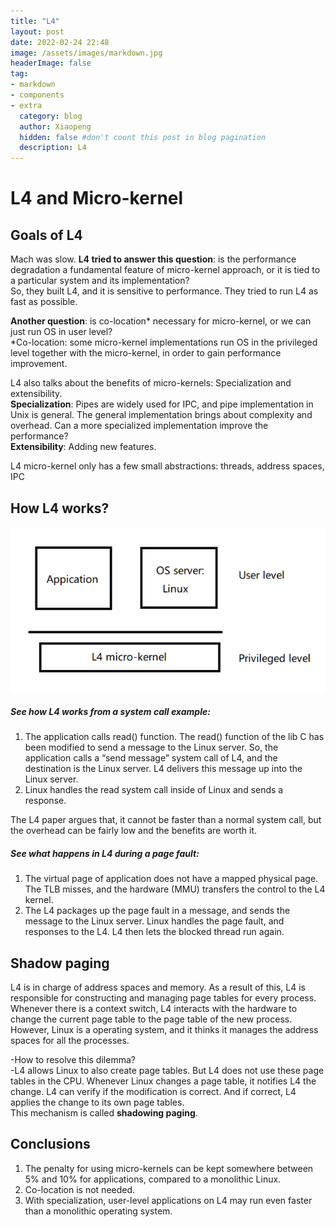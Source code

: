 ```yaml
---
title: "L4"
layout: post
date: 2022-02-24 22:48
image: /assets/images/markdown.jpg
headerImage: false
tag:
- markdown
- components
- extra
  category: blog
  author: Xiaopeng
  hidden: false #don't count this post in blog pagination
  description: L4
---
```




# L4 and Micro-kernel

## Goals of L4
Mach was slow.
**L4 tried to answer this question**: is the performance degradation a fundamental feature of micro-kernel approach, or it is tied to a particular system and its implementation?  
So, they built L4, and it is sensitive to performance. They tried to run L4 as fast as possible.

**Another question**: is co-location* necessary for micro-kernel, or we can just run OS in user level?  
*Co-location: some micro-kernel implementations run OS in the privileged level together with the micro-kernel, in order to gain performance improvement. 

L4 also talks about the benefits of micro-kernels: Specialization and extensibility.  
**Specialization**: Pipes are widely used for IPC, and pipe implementation in Unix is general. The general implementation brings about complexity and overhead. Can a more specialized implementation improve the performance?  
**Extensibility**: Adding new features.  

L4 micro-kernel only has a few small abstractions: threads, address spaces, IPC  

## How L4 works?

![L4![img.png](l4.png)](l4.png)

##### See how L4 works from a **system call** example:
1.	The application calls read() function. The read() function of the lib C has been modified to send a message to the Linux server. So, the application calls a “send message” system call of L4, and the destination is the Linux server. L4 delivers this message up into the Linux server.  
2.	Linux handles the read system call inside of Linux and sends a response.   

The L4 paper argues that, it cannot be faster than a normal system call, but the overhead can be fairly low and the benefits are worth it.  

##### See what happens in L4 during a **page fault**:  
1.	The virtual page of application does not have a mapped physical page. The TLB misses, and the hardware (MMU) transfers the control to the L4 kernel.  
2.	The L4 packages up the page fault in a message, and sends the message to the Linux server. Linux handles the page fault, and responses to the L4. L4 then lets the blocked thread run again.  

## Shadow paging
L4 is in charge of address spaces and memory. As a result of this, L4 is responsible for constructing and managing page tables for every process. Whenever there is a context switch, L4 interacts with the hardware to change the current page table to the page table of the new process. 
However, Linux is a operating system, and it thinks it manages the address spaces for all the processes.  

-How to resolve this dilemma?  
-L4 allows Linux to also create page tables. But L4 does not use these page tables in the CPU. Whenever Linux changes a page table, it notifies L4 the change. L4 can verify if the modification is correct. And if correct, L4 applies the change to its own page tables.  
This mechanism is called **shadowing paging**.  

## Conclusions
1. The penalty for using micro-kernels can be kept somewhere between 5% and 10% for applications, compared to a monolithic Linux.   
2. Co-location is not needed.  
3. With specialization, user-level applications on L4 may run even faster than a monolithic operating system.   
